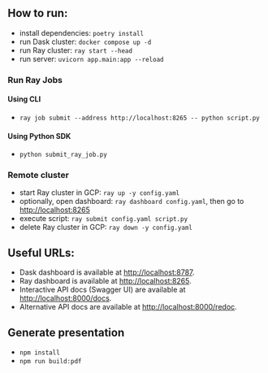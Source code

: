 ## How to run:

- install dependencies: `poetry install`
- run Dask cluster: `docker compose up -d`
- run Ray cluster: `ray start --head`
- run server: `uvicorn app.main:app --reload`

### Run Ray Jobs

#### Using CLI

- `ray job submit --address http://localhost:8265 -- python script.py`

#### Using Python SDK

- `python submit_ray_job.py`

### Remote cluster

- start Ray cluster in GCP: `ray up -y config.yaml`
- optionally, open dashboard: `ray dashboard config.yaml`, then go to [http://localhost:8265](http://localhost:8265)
- execute script: `ray submit config.yaml script.py`
- delete Ray cluster in GCP: `ray down -y config.yaml`

## Useful URLs:

- Dask dashboard is available at [http://localhost:8787](http://localhost:8787).
- Ray dashboard is available at [http://localhost:8265](http://localhost:8265).
- Interactive API docs (Swagger UI) are available at [http://localhost:8000/docs](http://localhost:8000/docs).
- Alternative API docs are available at [http://localhost:8000/redoc](http://localhost:8000/redoc).

## Generate presentation

- `npm install`
- `npm run build:pdf`
